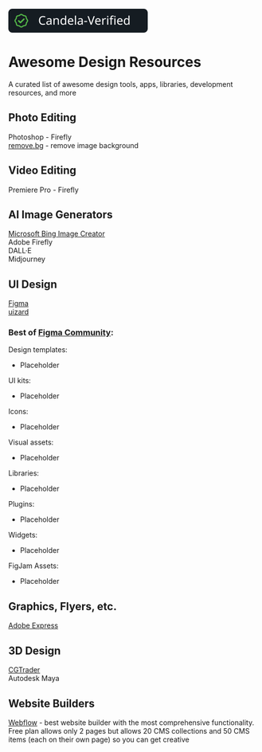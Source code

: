![Candela Verified](https://github.com/candelakechkian/badges/blob/main/candela-verified-badge.svg)

# Awesome Design Resources
A curated list of awesome design tools, apps, libraries, development resources, and more

## Photo Editing
Photoshop - Firefly <br />
[remove.bg](https://www.remove.bg/) - remove image background <br />


## Video Editing
Premiere Pro - Firefly <br />


## AI Image Generators
[Microsoft Bing Image Creator](https://www.bing.com/images/create) <br />
Adobe Firefly <br />
DALL·E <br />
Midjourney <br />

## UI Design
[Figma](https://www.figma.com/) <br />
[uizard](https://uizard.io/) <br />

### Best of [Figma Community](https://www.figma.com/community):
Design templates:
* Placeholder

UI kits:
* Placeholder

Icons:
* Placeholder

Visual assets:
* Placeholder

Libraries:
* Placeholder

Plugins:
* Placeholder

Widgets:
* Placeholder

FigJam Assets:
* Placeholder


## Graphics, Flyers, etc.
[Adobe Express](https://www.adobe.com/express/) <br />


## 3D Design
[CGTrader](https://www.cgtrader.com/) <br />
Autodesk Maya <br />


## Website Builders
[Webflow](https://webflow.com/) - best website builder with the most comprehensive functionality. Free plan allows only 2 pages but allows 20 CMS collections and 50 CMS items (each on their own page) so you can get creative <br />
